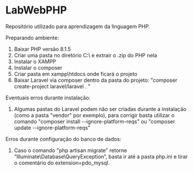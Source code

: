 # LabWebPHP
Repositório utilizado para aprendizagem da linguagem PHP.

Preparando ambiente:
1. Baixar PHP versão 8.1.5 
2. Criar uma pasta no diretório C:\\ e extrair o .zip do PHP nela
3. Instalar o XAMPP 
4. Instalar o composer
5. Criar pasta em xampp\htdocs onde ficará o projeto
6. Baixar Laravel via composer dentro da pasta do projeto: "composer create-project laravel/laravel . "

Eventuais erros durante instalação:
1. Algumas pastas do Laravel podem não ser criadas durante a instalação (como a pasta "vendor" por exemplo), para corrigir basta utilizar o comando "composer install --ignore-platform-reqs" ou "composer update --ignore-platform-reqs"

Erros durante configuração do banco de dados:
1. Caso o comando "php artisan migrate" retorne “Illuminate\Database\QueryException”, basta ir até a pasta php.ini e tirar o comentário do extension=pdo_mysql.
